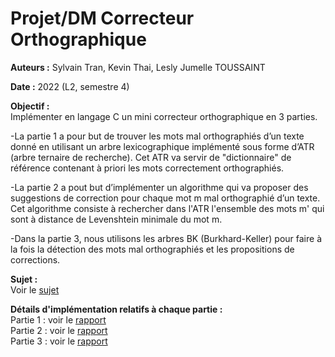 # Projet/DM Correcteur Orthographique

**Auteurs :** Sylvain Tran, Kevin Thai, Lesly Jumelle TOUSSAINT

**Date :** 2022 (L2, semestre 4)

**Objectif :**  
Implémenter en langage C un mini correcteur orthographique en 3 parties.

-La partie 1 a pour but de trouver les mots mal orthographiés d’un texte donné en utilisant un arbre lexicographique implémenté sous forme d’ATR (arbre ternaire de recherche). Cet ATR va servir de "dictionnaire" de référence contenant à priori les mots correctement orthographiés.

-La partie 2 a pout but d’implémenter un algorithme qui va proposer des suggestions de correction pour chaque mot m mal orthographié d’un texte. Cet algorithme consiste à rechercher dans l'ATR l'ensemble des mots m' qui sont à distance de Levenshtein minimale du mot m.

-Dans la partie 3, nous utilisons les arbres BK (Burkhard-Keller) pour faire à la fois la détection des mots mal orthographiés et les propositions de corrections.

**Sujet :**  
Voir le [sujet](https://github.com/syltran/spell-checker/blob/master/sujet_DM-Projet.pdf)

**Détails d'implémentation relatifs à chaque partie :**  
Partie 1 : voir le [rapport](https://github.com/syltran/spell-checker/blob/master/Partie_1/Tran_Thai_Rapport.pdf)  
Partie 2 : voir le [rapport](https://github.com/syltran/spell-checker/blob/master/Partie_2/TRAN_THAI_TOUSSAINT_Rapport.pdf)  
Partie 3 : voir le [rapport](https://github.com/syltran/spell-checker/blob/master/Partie_3/TRAN_THAI_TOUSSAINT_Rapport.pdf)
